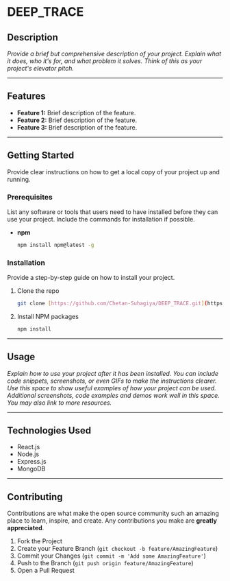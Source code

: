 # DEEP_TRACE

## Description
*Provide a brief but comprehensive description of your project. Explain what it does, who it's for, and what problem it solves. Think of this as your project's elevator pitch.*

***

## Features
* **Feature 1:** Brief description of the feature.
* **Feature 2:** Brief description of the feature.
* **Feature 3:** Brief description of the feature.

***

## Getting Started
Provide clear instructions on how to get a local copy of your project up and running.

### Prerequisites
List any software or tools that users need to have installed before they can use your project. Include the commands for installation if possible.
* **npm**
    ```bash
    npm install npm@latest -g
    ```

### Installation
Provide a step-by-step guide on how to install your project.

1.  Clone the repo
    ```bash
    git clone [https://github.com/Chetan-Suhagiya/DEEP_TRACE.git](https://github.com/Chetan-Suhagiya/DEEP_TRACE.git)
    ```
2.  Install NPM packages
    ```bash
    npm install
    ```

***

## Usage
*Explain how to use your project after it has been installed. You can include code snippets, screenshots, or even GIFs to make the instructions clearer. Use this space to show useful examples of how your project can be used. Additional screenshots, code examples and demos work well in this space. You may also link to more resources.*

***

## Technologies Used
* React.js
* Node.js
* Express.js
* MongoDB

***

## Contributing
Contributions are what make the open source community such an amazing place to learn, inspire, and create. Any contributions you make are **greatly appreciated**.

1.  Fork the Project
2.  Create your Feature Branch (`git checkout -b feature/AmazingFeature`)
3.  Commit your Changes (`git commit -m 'Add some AmazingFeature'`)
4.  Push to the Branch (`git push origin feature/AmazingFeature`)
5.  Open a Pull Request
